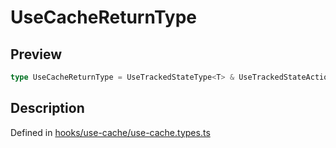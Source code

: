 
      
# UseCacheReturnType

<div class="api-docs__section" data-reactroot="">

## Preview

</div><div class="api-docs__preview type single" data-reactroot="">

```ts
type UseCacheReturnType = UseTrackedStateType<T> & UseTrackedStateActions<T> & { onCacheChange: (callback: OnFinishedCallbackType<T>) => void; onCacheError: (callback: OnErrorCallbackType<T>) => void; onCacheSuccess: (callback: OnSuccessCallbackType<T>) => void; revalidate: (invalidateKey?: string | RegExp | CommandInstance) => void };
```

</div><div class="api-docs__section" data-reactroot="">

## Description

</div><div class="api-docs__description" data-reactroot=""><span class="api-docs__do-not-parse">



</span></div><div class="api-docs__definition" data-reactroot="">

Defined in [hooks/use-cache/use-cache.types.ts](https://github.com/BetterTyped/hyper-fetch/blob/089b54eb/packages/react/src/hooks/use-cache/use-cache.types.ts#L27)

</div>